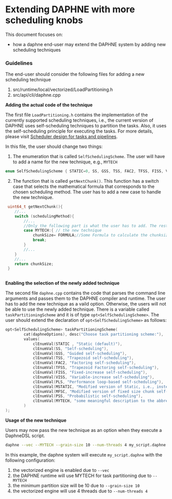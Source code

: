 <!--
Copyright 2021 The DAPHNE Consortium

Licensed under the Apache License, Version 2.0 (the "License");
you may not use this file except in compliance with the License.
You may obtain a copy of the License at

    http://www.apache.org/licenses/LICENSE-2.0

Unless required by applicable law or agreed to in writing, software
distributed under the License is distributed on an "AS IS" BASIS,
WITHOUT WARRANTIES OR CONDITIONS OF ANY KIND, either express or implied.
See the License for the specific language governing permissions and
limitations under the License.
-->

# Extending DAPHNE with more scheduling knobs

This document focuses on:
- how a daphne end-user may extend the DAPHNE system by adding new scheduling techniques

### Guidelines

The end-user should consider the following files for adding a new scheduling technique
1. src/runtime/local/vectorized/LoadPartitioning.h
2. src/api/cli/daphne.cpp

**Adding the actual code of the technique**

The first file `LoadPartitioning.h` contains the implementation of the currently supported scheduling techniques, i.e., the current version of DAPHNE uses self-scheduling techniques to partition the tasks. Also, it uses the self-scheduling principle for executing the tasks. 
For more details, please visit [Scheduler design for tasks and pipelines](https://daphne-eu.eu/wp-content/uploads/2021/11/Deliverable-5.1-fin.pdf).

In this file, the user should change two things:
1. The enumeration that is called `SelfSchedulingScheme`. The user will have to add a name for the new technique, e.g., `MYTECH`

```c++
enum SelfSchedulingScheme { STATIC=0, SS, GSS, TSS, FAC2, TFSS, FISS, VISS, PLS, MSTATIC, MFSC, PSS, MYTECH };
```

2. The function that is called `getNextChunk()`. This function has a switch case that selects the mathematical formula that corresponds to the chosen scheduling method. The user has to add a new case to handle the new technique.

```c++
 uint64_t getNextChunk(){
    //...
    switch (schedulingMethod){
        //...
        //Only the following part is what the user has to add. The rest remains the same
        case MYTECH:{ // the new technique
            chunkSize= FORMULA;//Some Formula to calculate the chunksize (partition size)
            break; 
        }
        //...
    }
    //...
    return chunkSize;
 }
            
``` 
**Enabling the selection of the newly added technique**

The second file `daphne.cpp` contains the code that parses the command line arguments and passes them to the DAPHNE compiler and runtime. The user has to add the new technique as a vaild option. Otherwise, the users will not be able to use the newly added technique. 
There is a variable called `taskPartitioningScheme` and it is of type `opt<SelfSchedulingScheme>`.
The user should extend the declaration of `opt<SelfSchedulingScheme>` as follows:
```c++
opt<SelfSchedulingScheme> taskPartitioningScheme(
        cat(daphneOptions), desc("Choose task partitioning scheme:"),
        values(
            clEnumVal(STATIC , "Static (default)"),
            clEnumVal(SS, "Self-scheduling"),
            clEnumVal(GSS, "Guided self-scheduling"),
            clEnumVal(TSS, "Trapezoid self-scheduling"),
            clEnumVal(FAC2, "Factoring self-scheduling"),
            clEnumVal(TFSS, "Trapezoid Factoring self-scheduling"),
            clEnumVal(FISS, "Fixed-increase self-scheduling"),
            clEnumVal(VISS, "Variable-increase self-scheduling"),
            clEnumVal(PLS, "Performance loop-based self-scheduling"),
            clEnumVal(MSTATIC, "Modified version of Static, i.e., instead of n/p, it uses n/(4*p) where n is number of tasks and p is number of threads"),
            clEnumVal(MFSC, "Modified version of fixed size chunk self-scheduling, i.e., MFSC does not require profiling information as FSC"),
            clEnumVal(PSS, "Probabilistic self-scheduling"),
            clEnumVal(MYTECH, "some meaningful description to the abbrevaition of the new technique")
        )
); 
```

**Usage of the new technique**

Users may now pass the new technique as an option when they execute a DaphneDSL script.
```bash
daphne --vec --MYTECH --grain-size 10 --num-threads 4 my_script.daphne
```
In this example, the daphne system will execute `my_script.daphne`  with the following configuration:
1. the vectorized engine is enabled due to `--vec`
2. the DAPHNE runtime will use MYTECH for task partitioning due to `--MYTECH`
3. the minimum partition size will be 10 due to `--grain-size 10 ` 
4. the vectorized engine will use 4 threads due to `--num-threads 4` 

